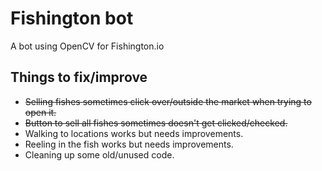 # Fishington bot
A bot using OpenCV for Fishington.io

## Things to fix/improve
- <s>Selling fishes sometimes click over/outside the market when trying to open it.</s>
- <s>Button to sell all fishes sometimes doesn't get clicked/checked.</s>
- Walking to locations works but needs improvements.
- Reeling in the fish works but needs improvements.
- Cleaning up some old/unused code.